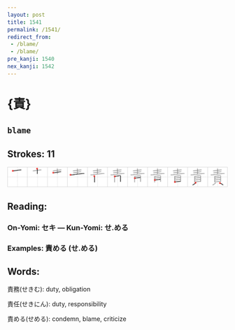```yaml
---
layout: post
title: 1541
permalink: /1541/
redirect_from:
 - /blame/
 - /blame/
pre_kanji: 1540
nex_kanji: 1542
---
```


# {責}

## `blame`

## Strokes: 11

<div class="stroke"><img src="../images/E8B2AC.png" /></div>

## Reading:

### On-Yomi: セキ &mdash; Kun-Yomi: せ.める

### Examples: 責める (せ.める)

## Words:

責務(せきむ): duty, obligation

責任(せきにん): duty, responsibility

責める(せめる): condemn, blame, criticize
